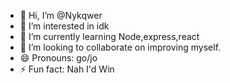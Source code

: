 - 👋 Hi, I’m @Nykqwer
- 👀 I’m interested in idk
- 🌱 I’m currently learning Node,express,react
- 💞️ I’m looking to collaborate on improving myself.
- 😄 Pronouns: go/jo
- ⚡ Fun fact: Nah I'd Win

<!---
Nykqwer/Nykqwer is a ✨ special ✨ repository because its `README.md` (this file) appears on your GitHub profile.
You can click the Preview link to take a look at your changes.
--->
